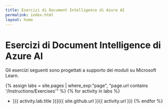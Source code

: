 ```yaml
---
title: Esercizi di Document Intelligence di Azure AI
permalink: index.html
layout: home
---
```


# Esercizi di Document Intelligence di Azure AI

Gli esercizi seguenti sono progettati a supporto dei moduli su Microsoft Learn.


{% assign labs = site.pages | where_exp:"page", "page.url contains '/Instructions/Exercises'" %} {% for activity in labs  %}
- [{{ activity.lab.title }}]({{ site.github.url }}{{ activity.url }}) {% endfor %}
